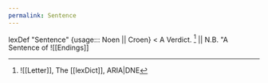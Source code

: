 ```yaml
---
permalink: Sentence
---
```

lexDef "Sentence" {usage::: Noen || Croen} < A Verdict. [^SentenceNoen] || N.B. "A Sentence of ![[Endings]]

[^SentenceNoen]: ![[Letter]], The [[lexDict]], ARIA|DNE
